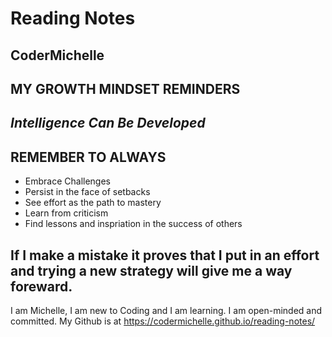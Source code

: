 # Reading Notes


## CoderMichelle 




## MY GROWTH MINDSET REMINDERS

## *Intelligence Can Be Developed*

## REMEMBER TO ALWAYS
* Embrace Challenges
* Persist in the face of setbacks
* See effort as the path to mastery
* Learn from criticism
* Find lessons and inspriation in the success of others

## If I make a mistake it proves that I put in an effort and trying a new strategy will give me a way foreward.


I am Michelle, I am new to Coding and I am learning. I am open-minded and committed.
My Github is at https://codermichelle.github.io/reading-notes/
